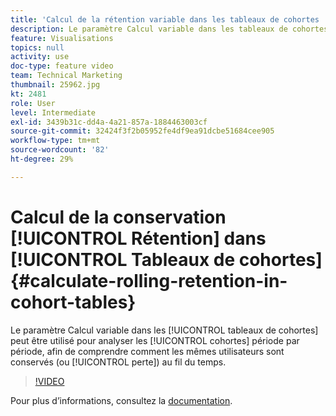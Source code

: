 ```yaml
---
title: 'Calcul de la rétention variable dans les tableaux de cohortes '
description: Le paramètre Calcul variable dans les tableaux de cohortes peut être utilisé pour analyser les cohortes d’une période à l’autre, afin de comprendre comment les mêmes utilisateurs sont conservés (ou générés) au fil du temps.
feature: Visualisations
topics: null
activity: use
doc-type: feature video
team: Technical Marketing
thumbnail: 25962.jpg
kt: 2481
role: User
level: Intermediate
exl-id: 3439b31c-dd4a-4a21-857a-1884463003cf
source-git-commit: 32424f3f2b05952fe4df9ea91dcbe51684cee905
workflow-type: tm+mt
source-wordcount: '82'
ht-degree: 29%

---
```


# Calcul de la conservation [!UICONTROL Rétention] dans [!UICONTROL Tableaux de cohortes] {#calculate-rolling-retention-in-cohort-tables}

Le paramètre Calcul variable dans les [!UICONTROL tableaux de cohortes] peut être utilisé pour analyser les [!UICONTROL cohortes] période par période, afin de comprendre comment les mêmes utilisateurs sont conservés (ou [!UICONTROL perte]) au fil du temps.

>[!VIDEO](https://video.tv.adobe.com/v/25962/?quality=12)

Pour plus dʼinformations, consultez la [documentation](https://marketing.adobe.com/resources/help/fr_FR/analytics/analysis-workspace/cohort_analysis.html).
